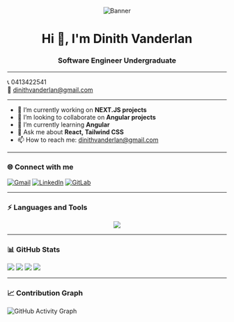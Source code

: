 <p align="center">
  <img src="https://your-image-link/banner.png" alt="Banner" />
</p>

<h1 align="center">Hi 👋, I'm Dinith Vanderlan</h1>
<h3 align="center">Software Engineer Undergraduate</h3>

---

📞 0413422541  
📧 dinithvanderlan@gmail.com  

---

- 🔭 I’m currently working on **NEXT.JS projects**  
- 🤝 I’m looking to collaborate on **Angular projects**  
- 🌱 I’m currently learning **Angular**  
- 💬 Ask me about **React, Tailwind CSS**  
- 📫 How to reach me: dinithvanderlan@gmail.com

---

### 🌐 Connect with me

[![Gmail](https://img.shields.io/badge/Gmail-D14836?style=for-the-badge&logo=gmail&logoColor=white)](mailto:dinithvanderlan@gmail.com)
[![LinkedIn](https://img.shields.io/badge/LinkedIn-0077B5?style=for-the-badge&logo=linkedin&logoColor=white)](https://linkedin.com/in/YOUR_LINK)
[![GitLab](https://img.shields.io/badge/GitLab-FC6D26?style=for-the-badge&logo=gitlab&logoColor=white)](https://gitlab.com/YOUR_LINK)

---

### ⚡ Languages and Tools

<p align="center">
  <img src="https://skillicons.dev/icons?i=react,js,ts,angular,nodejs,mongodb,figma,tailwind,python,php,mysql,git,vscode,html,css,dart,flutter,arduino,java,ps" />
</p>

---

### 📊 GitHub Stats

<!-- GitHub Stats Card -->
<img src="https://github-readme-stats.vercel.app/api?username=IT22089304&show_icons=true&theme=radical" />

<!-- Most Used Languages -->
<img src="https://github-readme-stats.vercel.app/api/top-langs/?username=IT22089304&layout=compact&theme=radical" />

<!-- GitHub Streak -->
<img src="https://github-readme-streak-stats.herokuapp.com/?user=IT22089304&theme=radical" />

<!-- Trophy (optional) -->
<img src="https://github-profile-trophy.vercel.app/?username=IT22089304&theme=radical&row=1&column=6" />

---

### 📈 Contribution Graph

![GitHub Activity Graph](https://github-readme-activity-graph.cyclic.app/graph?username=IT22089304&theme=react-dark)
